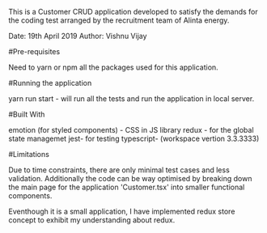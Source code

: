 This is a Customer CRUD application developed to satisfy the demands for the coding test arranged by the recruitment team of Alinta energy.

Date: 19th April 2019
Author: Vishnu Vijay

#Pre-requisites

Need to yarn or npm all the packages used for this application.

#Running the application

yarn run start - will run all the tests and run the application in local server.

#Built With

emotion (for styled components) - CSS in JS library
redux - for the global state managemet
jest- for testing
typescript- (workspace vertion 3.3.3333)

#Limitations

Due to time constraints, there are only minimal test cases and less validation.
Additionally the code can be way optimised by breaking down the main page for the application 'Customer.tsx' into smaller functional components.

Eventhough it is a small application, I have implemented redux store concept to exhibit my understanding about redux.
